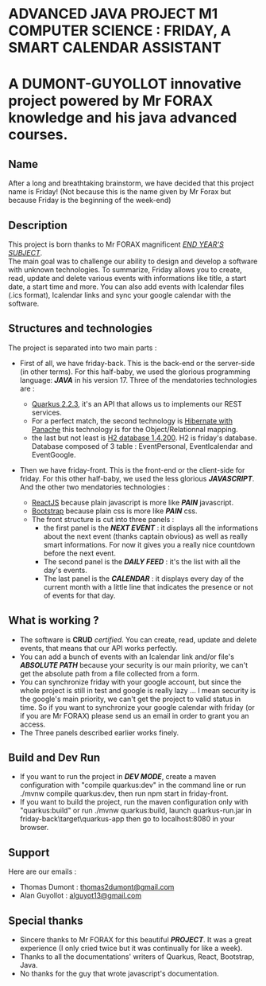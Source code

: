 # ADVANCED JAVA PROJECT M1 COMPUTER SCIENCE : FRIDAY, A SMART CALENDAR ASSISTANT
# A DUMONT-GUYOLLOT innovative project powered by Mr FORAX knowledge and his java advanced courses.

## Name
After a long and breathtaking brainstorm, we have decided that this project name is Friday! (Not because this is the name given by Mr Forax but because Friday is the beginning of the week-end)

## Description
This project is born thanks to Mr FORAX magnificent [*END YEAR'S SUBJECT*](https://igm.univ-mlv.fr/ens/Master/M1/2021-2022/JavaAvance/project.php).<br/>
The main goal was to challenge our ability to design and develop a software with unknown technologies.
To summarize, Friday allows you to create, read, update and delete various events with informations like title, a start date, a start time and more. You can also add events with Icalendar files (.ics format), Icalendar links and sync your google calendar with the software.

## Structures and technologies

The project is separated into two main parts :
- First of all, we have friday-back. This is the back-end or the server-side (in other terms). For this half-baby, we used the glorious programming language: ***JAVA*** in his version 17. Three of the mendatories technologies are :
  - [Quarkus 2.2.3](https://quarkus.io/), it's an API that allows us to implements our REST services.
  - For a perfect match, the second technology is [Hibernate with Panache](https://quarkus.io/guides/hibernate-orm-panache) this technology is for the Object/Relationnal mapping.
  - the last but not least is [H2 database 1.4.200](https://h2database.com/html/main.html). H2 is friday's database. Database composed of 3 table : EventPersonal, EventIcalendar and EventGoogle.

- Then we have friday-front. This is the front-end or the client-side for friday. For this other half-baby, we used the less glorious ***JAVASCRIPT***. And the other two mendatories technologies :
  - [ReactJS](https://reactjs.org/) because plain javascript is more like ***PAIN*** javascript.
  - [Bootstrap](https://getbootstrap.com/) because plain css is more like ***PAIN*** css.
  - The front structure is cut into three panels :
    - the first panel is the ***NEXT EVENT*** : it displays all the informations about the next event (thanks captain obvious) as well as really smart informations. For now it gives you a really nice countdown before the next event.
    - The second panel is the ***DAILY FEED*** : it's the list with all the day's events.
    - The last panel is the ***CALENDAR*** : it displays every day of the current month with a little line that indicates the presence or not of events for that day.

## What is working ?
- The software is **CRUD** *certified*. You can create, read, update and delete events, that means that our API works perfectly.
- You can add a bunch of events with an Icalendar link and/or file's ***ABSOLUTE PATH*** because your security is our main priority, we can't get the absolute path from a file collected from a form.
- You can synchronize friday with your google account, but since the whole project is still in test and google is really lazy ... I mean security is the google's main priority, we can't get the project to valid status in time. So if you want to synchronize your google calendar with friday (or if you are Mr FORAX) please send us an email in order to grant you an access.
- The Three panels described earlier works finely.

## Build and Dev Run
- If you want to run the project in ***DEV MODE***, create a maven configuration with "compile quarkus:dev" in the command line or run ./mvnw compile quarkus:dev, then run npm start in friday-front.
- If you want to build the project, run the maven configuration only with "quarkus:build" or run ./mvnw quarkus:build, launch quarkus-run.jar in friday-back\target\quarkus-app then go to localhost:8080 in your browser.

## Support
Here are our emails :
- Thomas Dumont : <thomas2dumont@gmail.com>
- Alan Guyollot : <alguyot13@gmail.com>

## Special thanks
- Sincere thanks to Mr FORAX for this beautiful ***PROJECT***. It was a great experience (I only cried twice but it was continually for like a week).
- Thanks to all the documentations' writers of Quarkus, React, Bootstrap, Java.
- No thanks for the guy that wrote javascript's documentation.
